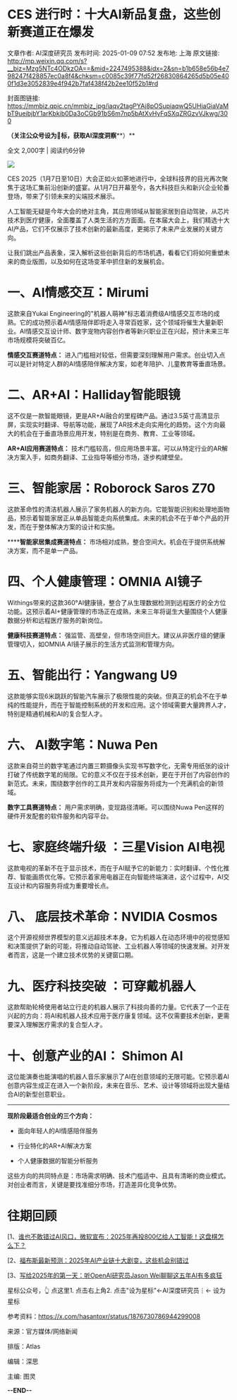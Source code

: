 # CES 进行时：十大AI新品复盘，这些创新赛道正在爆发

文章作者: AI深度研究员
发布时间: 2025-01-09 07:52
发布地: 上海
原文链接: http://mp.weixin.qq.com/s?__biz=Mzg5NTc4ODkzOA==&mid=2247495388&idx=2&sn=b1b658e56b4e798247f428857ec0a8f4&chksm=c0085c39f77fd52f26830864265d5b05e400f1d3e3052839e4f942b7faf438f42b2ee10f52b1#rd

封面图链接: https://mmbiz.qpic.cn/mmbiz_jpg/iaqv2tagPYAj8pOSupiaqwQ5UHiaGiaVaMbT9ueibjbY1arKbkib0Da3oCGb91bS6m7np5bAtXvHyFqSXqZRGzvVJkwg/300

**（****关注公****众号设为🌟标，获取AI深度洞察****）**

全文 2,000字 | 阅读约6分钟

![](https://mmbiz.qpic.cn/mmbiz_png/iaqv2tagPYAj8pOSupiaqwQ5UHiaGiaVaMbTdwPLs46ZcL1LGxQz47NU6x07E0PljHPz5GgNVJrSjcgibAU44ibTQuPQ/640?wx_fmt=png&from=appmsg)

CES
2025（1月7日至10日）大会正如火如荼地进行中，全球科技界的目光再次聚焦于这场汇集前沿创新的盛宴。从1月7日开幕至今，各大科技巨头和新兴企业轮番登场，带来了引领未来的尖端技术展示。

人工智能无疑是今年大会的绝对主角，其应用领域从智能家居到自动驾驶，从芯片技术到医疗健康，全面覆盖了人类生活的方方面面。在本届大会上，我们精选十大AI产品，它们不仅展示了技术创新的最新高度，更揭示了未来产业发展的关键方向。

让我们跳出产品表象，深入解析这些创新背后的市场机遇，看看它们将如何重塑未来的商业版图，以及如何在这场变革中抓住新的发展机会。

# 一、AI情感交互：Mirumi

这款来自Yukai
Engineering的"机器人萌神"标志着消费级AI情感交互市场的成熟。它的成功预示着AI情感陪伴即将走入寻常百姓家，这个领域将催生大量新职业。AI情感交互设计师、数字宠物内容创作者等新兴职业正在兴起，预计未来三年市场规模将突破百亿。

**情感交互赛道特点：** 进入门槛相对较低，但需要深刻理解用户需求。创业切入点可以是针对特定人群的AI情感陪伴解决方案，如老年陪护、儿童教育等垂直场景。

# 二、AR+AI：Halliday智能眼镜

这不仅是一款智能眼镜，更是AR+AI融合的里程碑产品。通过3.5英寸高清显示屏，实现实时翻译、导航等功能，展现了AR技术走向实用化的趋势。这个方向最大的机会在于垂直场景应用开发，特别是在商务、教育、工业等领域。

**AR+AI应用赛道特点：** 技术门槛较高，但应用场景丰富。可以从特定行业的AR解决方案入手，如商务翻译、工业指导等细分市场，逐步构建壁垒。

# 三、智能家居：Roborock Saros Z70

这款革命性的清洁机器人展示了家务机器人的新方向。它能智能识别和处理地面物品，预示着智能家居正从单品智能走向系统集成。未来的机会不在于单个产品的开发，而在于整体解决方案的设计和实施。

******智能家居集成赛道特点：** 市场相对成熟，整合空间大。机会在于提供系统解决方案，而不是单一产品。

# 四、个人健康管理：OMNIA AI镜子

Withings带来的这款360°AI健康镜，整合了从生理数据检测到远程医疗的全方位功能。这预示着AI+健康管理的市场正在成熟，未来三年将诞生大量围绕个人健康数据分析和远程医疗服务的新岗位。

**健康科技赛道特点：** 强监管、高壁垒，但市场空间巨大。建议从非医疗级的健康管理切入，如OMNIA AI镜子展示的生活方式监测和管理方向。

# 五、智能出行：Yangwang U9

这款能够实现6米跳跃的智能汽车展示了极限性能的突破。但真正的机会不在于单纯的性能提升，而在于智能控制系统的开发和应用。这个领域需要大量跨界人才，特别是精通机械和AI的复合型人才。

# 六、 AI数字笔：Nuwa Pen

这款来自荷兰的数字笔通过内置三颗摄像头实现书写数字化，无需专用纸张的设计打破了传统数字笔的局限。它的意义不仅在于技术创新，更在于开创了内容创作的新范式。未来，围绕数字创作的工具开发和内容服务将成为一个充满机会的新领域。

**数字工具赛道特点：** 用户需求明确，变现路径清晰。可以围绕Nuwa Pen这样的硬件开发配套的软件服务和内容平台。

# 七、家庭终端升级 ：三星Vision AI电视

这款电视的革新不在于显示技术，而在于AI赋予它的新能力：实时翻译、个性化推荐、智能画质优化等。它预示着家用电器正在向智能终端演进，这个过程中，AI交互设计和内容服务将成为重要增长点。

  

# 八、 底层技术革命：NVIDIA Cosmos

这个开源视频世界模型的意义远超技术本身。它为机器人在动态环境中的视觉感知和决策提供了新的可能，将推动自动驾驶、工业机器人等领域的快速发展。对开发者而言，这是一个建立技术优势的关键窗口期。

# 九、医疗科技突破 ：可穿戴机器人

这款帮助轮椅使用者站立行走的机器人展示了科技向善的力量。它代表了一个正在兴起的方向：将AI和机器人技术应用于医疗康复领域。这不仅需要技术创新，更需要深入理解医疗需求的复合型人才。

# 十、创意产业的AI： Shimon AI

这位能演奏也能演唱的机器人音乐家展示了AI在创意领域的无限可能。它预示着AI创意内容生成正在进入一个新阶段，未来在音乐、艺术、设计等领域将出现大量结合AI的新型创意职业。

  

* * *

**现阶段最适合创业的三个方向：**

  * 面向年轻人的AI情感陪伴服务

  * 行业特化的AR+AI解决方案

  * 个人健康数据的智能分析服务

这些方向的共同特点是：市场需求明确、技术门槛适中、且具有清晰的商业模式。对创业者而言，关键是要找准细分市场，打造差异化竞争优势。

# 往期回顾

[1、[谁也不敢错过AI风口，微软宣布：2025年再投800亿给人工智能！这盘棋怎么下？](https://mp.weixin.qq.com/s?__biz=Mzg5NTc4ODkzOA==&mid=2247495167&idx=1&sn=ec2f748562c0c244b8d6e84aa0459366&scene=21#wechat_redirect)

[2、[福布斯最新预测：2025年AI产业链十大剧变，这些机会别错过](https://mp.weixin.qq.com/s?__biz=Mzg5NTc4ODkzOA==&mid=2247494994&idx=2&sn=af56f7cc120db9c944a8ea2d58ad42cc&scene=21#wechat_redirect)

[3、[写给2025年的第一天：听OpenAI研究员Jason
Wei聊聊这五年AI有多疯狂](https://mp.weixin.qq.com/s?__biz=Mzg5NTc4ODkzOA==&mid=2247495116&idx=1&sn=045b623417e50e30cc0c16a145d8d9a3&scene=21#wechat_redirect)

星标公众号，👆 点这里1\. 点击右上角2\. 点击"设为星标"←AI深度研究员⋮← 设为星标

参考资料：https://x.com/hasantoxr/status/1876730786944299008

来源：官方媒体/网络新闻

排版：Atlas

编辑：深思

主编: 图灵

**\--END--**

